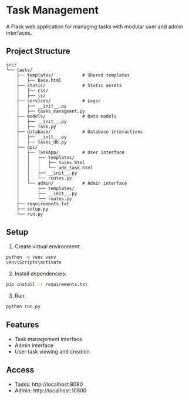 
# Task Management

A Flask web application for managing tasks with modular user and admin interfaces.

## Project Structure

```
src/
└── tasks/
    ├── templates/           # Shared templates
    │   ├── base.html
    ├── static/              # Static assets
    │   ├── css/
    │   ├── js/
    ├── services/            # Logic
    │   ├── __init__.py
    │   ├── tasks_managment.py
    ├── models/              # Data models
    │   ├── __init__.py
    │   ├── Task.py
    ├── database/            # Database interactions
    │   ├── __init__.py
    │   ├── tasks_db.py
    ├── api/
    │   ├── TaskApp/         # User interface
    │   │   ├── templates/
    │   │   │   ├── tasks.html
    │   │   │   └── add_task.html
    │   │   ├── __init__.py
    │   │   └── routes.py
    │   └── admin/           # Admin interface
    │       ├── templates/
    │       ├── __init__.py
    │       └── routes.py
    ├── requirements.txt
    ├── setup.py
    └── run.py

```

## Setup

1. Create virtual environment:
```bash
python -m venv venv
venv\Scripts\activate
```

2. Install dependencies:
```bash
pip install -r requirements.txt
```

3. Run:
```bash
python run.py
```

## Features

- Task management interface
- Admin interface
- User task viewing and creation

## Access

- Tasks: http://localhost:8080
- Admin: http://localhost:10800
```